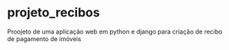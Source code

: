# projeto_recibos
Proojeto de uma aplicação web em python e django para criação de recibo de pagamento de imóveis
